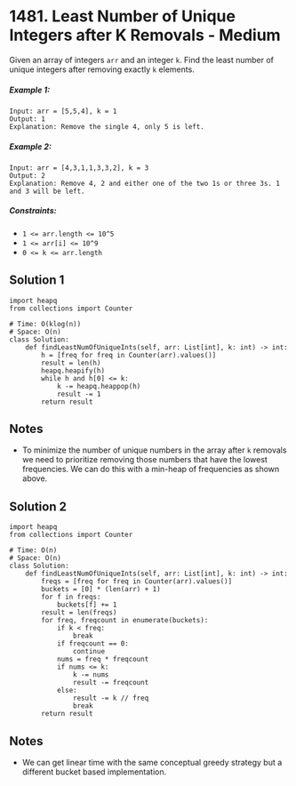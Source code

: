 # 1481. Least Number of Unique Integers after K Removals - Medium

Given an array of integers `arr` and an integer `k`. Find the least number of unique integers after removing exactly `k` elements.

##### Example 1:

```
Input: arr = [5,5,4], k = 1
Output: 1
Explanation: Remove the single 4, only 5 is left.
```

##### Example 2:

```
Input: arr = [4,3,1,1,3,3,2], k = 3
Output: 2
Explanation: Remove 4, 2 and either one of the two 1s or three 3s. 1 and 3 will be left.
```

##### Constraints:

- `1 <= arr.length <= 10^5`
- `1 <= arr[i] <= 10^9`
- `0 <= k <= arr.length`

## Solution 1

```
import heapq
from collections import Counter

# Time: O(klog(n))
# Space: O(n)
class Solution:
    def findLeastNumOfUniqueInts(self, arr: List[int], k: int) -> int:
        h = [freq for freq in Counter(arr).values()]
        result = len(h)
        heapq.heapify(h)
        while h and h[0] <= k:
            k -= heapq.heappop(h)
            result -= 1
        return result
```

## Notes
- To minimize the number of unique numbers in the array after `k` removals we need to prioritize removing those numbers that have the lowest frequencies. We can do this with a min-heap of frequencies as shown above.

## Solution 2

```
import heapq
from collections import Counter

# Time: O(n)
# Space: O(n)
class Solution:
    def findLeastNumOfUniqueInts(self, arr: List[int], k: int) -> int:
        freqs = [freq for freq in Counter(arr).values()]
        buckets = [0] * (len(arr) + 1)
        for f in freqs:
            buckets[f] += 1
        result = len(freqs)
        for freq, freqcount in enumerate(buckets):
            if k < freq:
                break
            if freqcount == 0:
                continue
            nums = freq * freqcount
            if nums <= k:
                k -= nums
                result -= freqcount
            else:
                result -= k // freq
                break
        return result
```

## Notes
- We can get linear time with the same conceptual greedy strategy but a different bucket based implementation.